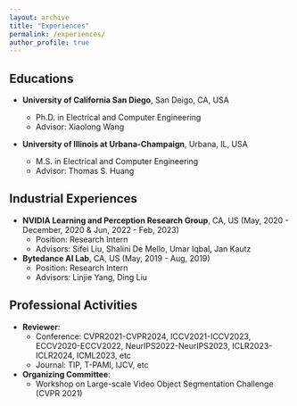 ```yaml
---
layout: archive
title: "Experiences"
permalink: /experiences/
author_profile: true
---
```


## Educations

- **University of California San Diego**, San Deigo, CA, USA

  - Ph.D. in Electrical and Computer Engineering
  - Advisor: Xiaolong Wang

- **University of Illinois at Urbana-Champaign**, Urbana, IL, USA

  - M.S. in Electrical and Computer Engineering
  - Advisor: Thomas S. Huang

<!-- - **Beihang University**, Beijing, China
  - B.S. in Electrical and Computer Engineering -->

## Industrial Experiences

<!-- * **Nvidia Research**, Santa Clara, CA, USA (Summer 2021)
  * Position: Research Intern
  * Advisors: Sifei Liu

   -->

- **NVIDIA Learning and Perception Research Group**, CA, US (May, 2020 - December, 2020 & Jun, 2022 - Feb, 2023)
  - Position: Research Intern
  - Advisors: Sifei Liu, Shalini De Mello, Umar Iqbal, Jan Kautz
- **Bytedance AI Lab**, CA, US (May, 2019 - Aug, 2019)
  - Position: Research Intern
  - Advisors: Linjie Yang, Ding Liu

## Professional Activities

- **Reviewer**:
  - Conference: CVPR2021-CVPR2024, ICCV2021-ICCV2023, ECCV2020-ECCV2022, NeurIPS2022-NeurIPS2023, ICLR2023-ICLR2024, ICML2023, etc
  - Journal: TIP, T-PAMI, IJCV, etc
- **Organizing Committee**:
  - Workshop on Large-scale Video Object Segmentation Challenge (CVPR 2021)
